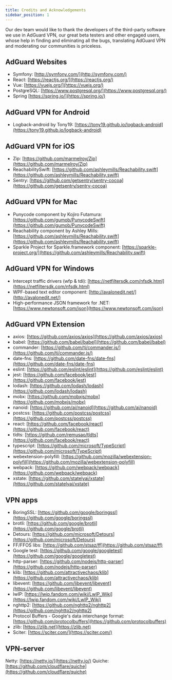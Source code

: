 ```yaml
---
title: Credits and Acknowledgements
sidebar_position: 1
---
```


Our dev team would like to thank the developers of the third-party software we use in AdGuard VPN, our great beta testers and other engaged users, whose help in finding and eliminating all the bugs, translating AdGuard VPN and moderating our communities is priceless.

## AdGuard Websites

* Symfony: [http://symfony.com/](http://symfony.com/)
* React: [https://reactjs.org/](https://reactjs.org/)
* Vue: [https://vuejs.org/](https://vuejs.org/)
* PostgreSQL: [https://www.postgresql.org/](https://www.postgresql.org/)
* Spring [https://spring.io/](https://spring.io/)

## AdGuard VPN for Android

* Logback-android by Tony19: [https://tony19.github.io/logback-android](https://tony19.github.io/logback-android)

## AdGuard VPN for iOS

* Zip: [https://github.com/marmelroy/Zip](https://github.com/marmelroy/Zip)
* ReachabilitySwift: [https://github.com/ashleymills/Reachability.swift](https://github.com/ashleymills/Reachability.swift)
* Sentry: [https://github.com/getsentry/sentry-cocoa](https://github.com/getsentry/sentry-cocoa)

## AdGuard VPN for Mac

* Punycode component by Kojiro Futamura: [https://github.com/gumob/PunycodeSwift](https://github.com/gumob/PunycodeSwift)
* Reachability component by Ashley Mills: [https://github.com/ashleymills/Reachability.swift](https://github.com/ashleymills/Reachability.swift)
* Sparkle Project for Sparkle.framework component: [https://sparkle-project.org/](https://github.com/ashleymills/Reachability.swift)

## AdGuard VPN for Windows

* Intercept traffic drivers (wfp & tdi): [https://netfiltersdk.com/nfsdk.html](https://netfiltersdk.com/nfsdk.html)
* WPF-based text editor component: [http://avalonedit.net/](http://avalonedit.net/)
* High-performance JSON framework for .NET: [https://www.newtonsoft.com/json](https://www.newtonsoft.com/json)

## AdGuard VPN Extension

* axios: [https://github.com/axios/axios](https://github.com/axios/axios)
* babel: [https://github.com/babel/babel](https://github.com/babel/babel)
* commander: [https://github.com/tj/commander.js/](https://github.com/tj/commander.js/)
* date-fns: [https://github.com/date-fns/date-fns](https://github.com/date-fns/date-fns)
* eslint: [https://github.com/eslint/eslint](https://github.com/eslint/eslint)
* jest: [https://github.com/facebook/jest](https://github.com/facebook/jest)
* lodash: [https://github.com/lodash/lodash](https://github.com/lodash/lodash)
* mobx: [https://github.com/mobxjs/mobx](https://github.com/mobxjs/mobx)
* nanoid: [https://github.com/ai/nanoid](https://github.com/ai/nanoid)
* postcss: [https://github.com/postcss/postcss](https://github.com/postcss/postcss)
* react: [https://github.com/facebook/react](https://github.com/facebook/react)
* tldts: [https://github.com/remusao/tldts](https://github.com/facebook/react)
* typescript: [https://github.com/microsoft/TypeScript](https://github.com/microsoft/TypeScript)
* webextension-polyfill: [https://github.com/mozilla/webextension-polyfill](https://github.com/mozilla/webextension-polyfill)
* webpack: [https://github.com/webpack/webpack](https://github.com/webpack/webpack)
* xstate: [https://github.com/statelyai/xstate](https://github.com/statelyai/xstate)

## VPN apps

* BoringSSL: [https://github.com/google/boringssl](https://github.com/google/boringssl)
* brotli: [https://github.com/google/brotli](https://github.com/google/brotli)
* Detours: [https://github.com/microsoft/Detours](https://github.com/microsoft/Detours)
* FF/FFOS libs: [https://github.com/stsaz/ff](https://github.com/stsaz/ff)
* Google test: [https://github.com/google/googletest](https://github.com/google/googletest)
* http-parser: [https://github.com/nodejs/http-parser](https://github.com/nodejs/http-parser)
* klib: [https://github.com/attractivechaos/klib](https://github.com/attractivechaos/klib)
* libevent: [https://github.com/libevent/libevent](https://github.com/libevent/libevent)
* lwIP: [https://lwip.fandom.com/wiki/LwIP_Wiki](https://lwip.fandom.com/wiki/LwIP_Wiki)
* nghttp2: [https://github.com/nghttp2/nghttp2](https://github.com/nghttp2/nghttp2)
* Protocol Buffers - Google's data interchange format: [https://github.com/protocolbuffers](https://github.com/protocolbuffers)
* zlib: [https://zlib.net](https://zlib.net)
* Sciter: [https://sciter.com/](https://sciter.com/)

## VPN-server

Netty: [https://netty.io/](https://netty.io/) Quiche: [https://github.com/cloudflare/quiche](https://github.com/cloudflare/quiche)




